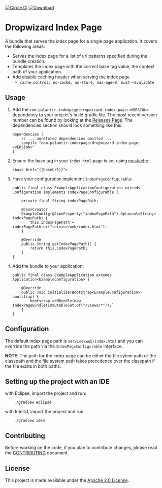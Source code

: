 [![Circle CI](https://circleci.com/gh/palantir/dropwizard-index-page.svg?style=svg&circle-token=bff5c5b6816da034954a2fd7bb65bee9d6f9c33e)](https://circleci.com/gh/palantir/dropwizard-index-page)
[ ![Download](https://api.bintray.com/packages/palantir/releases/dropwizard-index-page/images/download.svg) ](https://bintray.com/palantir/releases/dropwizard-index-page/_latestVersion)


Dropwizard Index Page
=====================

A bundle that serves the *index* page for a single page application. It covers the following areas:

- Serves the index page for a list of url patterns specified during the bundle creation.
- Templates the index page with the correct base tag value, the context path of your application.
- Add disable caching header when serving the index page.
  - `cache-control: no-cache, no-store, max-age=0, must-revalidate`


Usage
-----
1. Add the ``com.palantir.indexpage:dropwizard-index-page:<VERSION>`` dependency to your project's build.gradle file.
    The most recent version number can be found by looking at the [Releases Page](https://github.com/palantir/dropwizard-index-page/releases).
    The dependencies section should look something like this:
    
    ```
    dependencies {
        // ... unrelated dependencies omitted ...
        compile "com.palantir.indexpage:dropwizard-index-page:<VERSION>"
    }
    ```
2. Ensure the base tag in your ``index.html`` page is set using [mustache](https://mustache.github.io/):

    ```
    <base href="{{baseUrl}}">
    ```
3. Have your configuration implement `IndexPageConfigurable`:

    ```
    public final class ExampleApplicationConfiguration extends Configuration implements IndexPageConfigurable {

        private final String indexPagePath;

        @JsonCreator
        ExampleConfig(@JsonProperty("indexPagePath") Optional<String> indexPagePath) {
            this.indexPagePath = indexPagePath.or("service/web/index.html");
        }

        @Override
        public String getIndexPagePath() {
            return this.indexPagePath;
        }
    }
    ```

4. Add the bundle to your application:

    ```
    public final class ExampleApplication extends Application<ExampleConfiguration> {

        @Override
        public void initialize(Bootstrap<ExampleConfiguration> bootstrap) {
            bootstrap.addBundle(new IndexPageBundle(ImmutableSet.of("/views/*"));`
        }
    }
    ```

Configuration
-------------
The default index page path is `service/web/index.html` and you can override the path via the `IndexPageConfigurable` interface.

**NOTE**: The path for the index page can be either the file sytem path or the classpath and the file system path takes precedence over the classpath if the file exists in both paths.

Setting up the project with an IDE
----------------------------------
with Eclipse, import the project and run:

        ./gradlew eclipse

with IntelliJ, import the project and run:

        ./gradlew idea

Contributing
------------
Before working on the code, if you plan to contribute changes, please read the [CONTRIBUTING](CONTRIBUTING.md) document.


License
-------
This project is made available under the
[Apache 2.0 License](http://www.apache.org/licenses/LICENSE-2.0).
